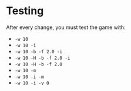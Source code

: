 # Testing

After every change, you must test the game with:

- `-w 10`
- `-w 10 -i`
- `-w 10 -b -f 2.0 -i`
- `-w 10 -H -b -f 2.0 -i`
- `-w 10 -H -b -f 2.0`
- `-w 10 -m`
- `-w 10 -i -m`
- `-w 10 -i -v 0`
